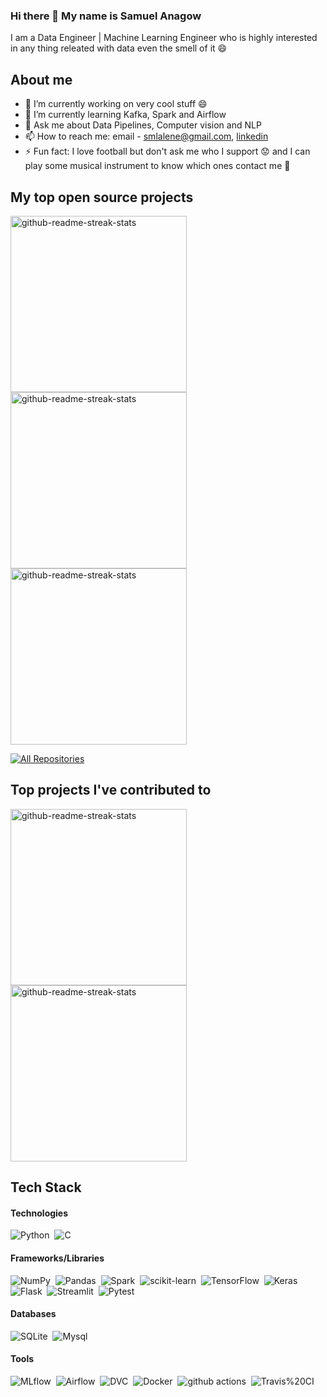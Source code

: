### Hi there 👋 My name is Samuel Anagow 

I am a Data Engineer | Machine Learning Engineer who is highly interested  in any thing releated with data even the smell of it 😄 


## About me
- 🔭 I’m currently working on very cool stuff 😄
- 🌱 I’m currently learning Kafka, Spark and Airflow
- 💬 Ask me about Data Pipelines, Computer vision and NLP
- 📫 How to reach me: email - smlalene@gmail.com,  [linkedin](https://www.linkedin.com/in/samuel-anagow-230309215/)
- ⚡ Fun fact: I love football but don't ask me who I support 😟 and I can play some musical instrument to know which ones contact me 🙂


## My top open source projects
<p align="left">
  <a href="https://github.com/sam23121/agritech"><img width="282" src="https://denvercoder1-github-readme-stats.vercel.app/api/pin/?username=sam23121&repo=agritech&theme=react&bg_color=060B0D&icon_color=F8D866&hide_border=true&show_icons=false" alt="github-readme-streak-stats"></a>
  <a href="https://github.com/sam23121/Pharmaceutical_Sales_prediction"><img width="282" src="https://denvercoder1-github-readme-stats.vercel.app/api/pin/?username=sam23121&repo=Pharmaceutical_Sales_prediction&theme=react&bg_color=060B0D&icon_color=F8D866&hide_border=true&show_icons=false" alt="github-readme-streak-stats"></a>  <a href="https://github.com/sam23121/Breast_cancer"><img width="282" src="https://denvercoder1-github-readme-stats.vercel.app/api/pin/?username=sam23121&repo=Breast_cancer&theme=react&bg_color=060B0D&icon_color=F8D866&hide_border=true&show_icons=false" alt="github-readme-streak-stats"></a>  
  
<p align="left">
  <a href="https://github.com/sam23121?tab=repositories&sort=stargazers"><img alt="All Repositories" title="All Repositories" src="https://custom-icon-badges.herokuapp.com/badge/-All%20Repos-2962FF?style=for-the-badge&logoColor=white&logo=repo&bg_color=060B0D"/></a>
</p>

## Top projects I've contributed to
<p align="left">
  <a href="https://github.com/Speech-to-text-tenac/STT"><img width="282" src="https://denvercoder1-github-readme-stats.vercel.app/api/pin/?username=Speech-to-text-tenac&repo=STT&theme=react&bg_color=060B0D&icon_color=F8D866&hide_border=true&show_icons=false" alt="github-readme-streak-stats"></a>
  <a href="https://github.com/Speech-to-text-Kafka-Airflow-Spark/StoTkas"><img width="282" src="https://denvercoder1-github-readme-stats.vercel.app/api/pin/?username=Speech-to-text-Kafka-Airflow-Spark&repo=StoTkas&theme=react&bg_color=060B0D&icon_color=F8D866&hide_border=true&show_icons=false" alt="github-readme-streak-stats"></a>  
</p>

## Tech Stack
#### Technologies
![Python](https://img.shields.io/badge/Python-FFD43B?style=for-the-badge&logo=python&logoColor=blue)&nbsp;
![C](https://img.shields.io/badge/C-00599C?style=for-the-badge&logo=c&logoColor=white)&nbsp;

#### Frameworks/Libraries
![NumPy](https://img.shields.io/badge/-NumPy-05122A?style=flat&logo=NumPy)&nbsp;
![Pandas](https://img.shields.io/badge/-Pandas-05122A?style=flat&logo=Pandas)&nbsp;
![Spark](https://img.shields.io/badge/-Spark-05122A?style=flat&logo=Spark)&nbsp;
![scikit-learn](https://img.shields.io/badge/-scikit%20learn-05122A?style=flat&logo=scikit%20learn)&nbsp;
![TensorFlow](https://img.shields.io/badge/-TensorFlow-05122A?style=flat&logo=TensorFlow)&nbsp;
![Keras](https://img.shields.io/badge/-Keras-05122A?style=flat&logo=Keras)&nbsp;
![Flask](https://img.shields.io/badge/-Flask-05122A?style=flat&logo=Flask)&nbsp;
![Streamlit](https://img.shields.io/badge/-Streamlit-05122A?style=flat&logo=Streamlit)&nbsp;
![Pytest](https://img.shields.io/badge/-Pytest-05122A?style=flat&logo=Pytest)&nbsp;


#### Databases
![SQLite](https://img.shields.io/badge/-SQLite-05122A?style=flat&logo=SQLite)&nbsp;
![Mysql](https://img.shields.io/badge/-Mysql-05122A?style=flat&logo=Mysql)&nbsp;

#### Tools
![MLflow](https://img.shields.io/badge/-MLflow-05122A?style=flat&logo=MLflow)&nbsp;
![Airflow](https://img.shields.io/badge/-Airflow-05122A?style=flat&logo=Airflow)&nbsp;
![DVC](https://img.shields.io/badge/-DVC-05122A?style=flat&logo=DVC)&nbsp;
![Docker](https://img.shields.io/badge/-Docker-05122A?style=flat&logo=Docker)&nbsp;
![github actions](https://img.shields.io/badge/-GitHub%20Actions-05122A?style=flat&logo=GitHub%20Actions)&nbsp;
![Travis%20CI](https://img.shields.io/badge/-Travis%20CI-05122A?style=flat&logo=Travis%20CI)&nbsp;

